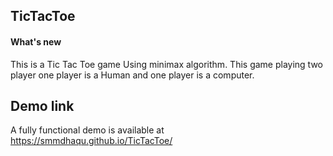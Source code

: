 ## TicTacToe

#### What's new
This is a Tic Tac Toe game Using minimax algorithm. This game playing two player one player is a Human and one player is a computer.

## Demo link
A fully functional demo is available at  https://smmdhaqu.github.io/TicTacToe/
